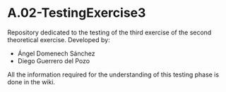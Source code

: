 # A.02-TestingExercise3
Repository dedicated to the testing of the third exercise of the second theoretical exercise. Developed by:
* Ángel Domenech Sánchez
* Diego Guerrero del Pozo

All the information required for the understanding of this testing phase is done in the wiki.
